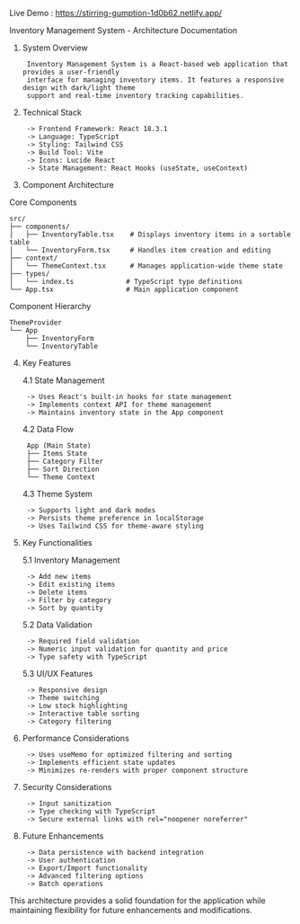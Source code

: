 Live Demo : https://stirring-gumption-1d0b62.netlify.app/

Inventory Management System - Architecture Documentation

1. System Overview
      
        Inventory Management System is a React-based web application that provides a user-friendly
        interface for managing inventory items. It features a responsive design with dark/light theme
        support and real-time inventory tracking capabilities.

3. Technical Stack

        -> Frontend Framework: React 18.3.1
        -> Language: TypeScript
        -> Styling: Tailwind CSS
        -> Build Tool: Vite
        -> Icons: Lucide React
        -> State Management: React Hooks (useState, useContext)

4. Component Architecture

  Core Components

    src/
    ├── components/
    │   ├── InventoryTable.tsx    # Displays inventory items in a sortable table
    │   └── InventoryForm.tsx     # Handles item creation and editing
    ├── context/
    │   └── ThemeContext.tsx      # Manages application-wide theme state
    ├── types/
    │   └── index.ts             # TypeScript type definitions
    └── App.tsx                  # Main application component

  Component Hierarchy

    ThemeProvider
    └── App
        ├── InventoryForm
        └── InventoryTable

4. Key Features

   4.1 State Management

        -> Uses React's built-in hooks for state management
        -> Implements context API for theme management
        -> Maintains inventory state in the App component

    4.2 Data Flow

        App (Main State)
        ├── Items State
        ├── Category Filter
        ├── Sort Direction
        └── Theme Context

    4.3 Theme System

        -> Supports light and dark modes
        -> Persists theme preference in localStorage
        -> Uses Tailwind CSS for theme-aware styling

5. Key Functionalities

    5.1 Inventory Management

        -> Add new items
        -> Edit existing items
        -> Delete items
        -> Filter by category
        -> Sort by quantity

    5.2 Data Validation

        -> Required field validation
        -> Numeric input validation for quantity and price
        -> Type safety with TypeScript

    5.3 UI/UX Features

        -> Responsive design
        -> Theme switching
        -> Low stock highlighting
        -> Interactive table sorting
        -> Category filtering

6. Performance Considerations

        -> Uses useMemo for optimized filtering and sorting
        -> Implements efficient state updates
        -> Minimizes re-renders with proper component structure

7. Security Considerations

        -> Input sanitization
        -> Type checking with TypeScript
        -> Secure external links with rel="noopener noreferrer"

8. Future Enhancements

        -> Data persistence with backend integration
        -> User authentication
        -> Export/Import functionality
        -> Advanced filtering options
        -> Batch operations

This architecture provides a solid foundation for the application while maintaining flexibility for future enhancements and modifications.

